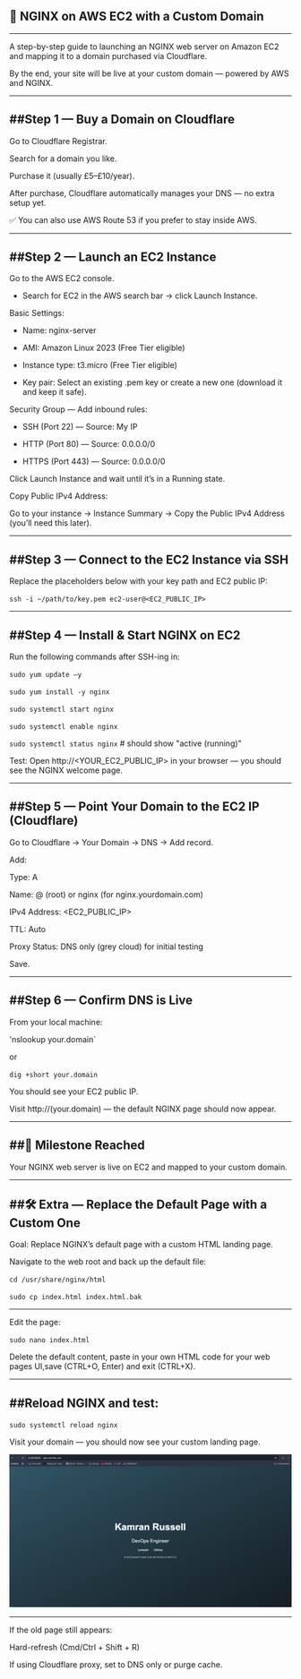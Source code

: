 ## 🚀 NGINX on AWS EC2 with a Custom Domain 
---

A step-by-step guide to launching an NGINX web server on Amazon EC2 and mapping it to a domain purchased via Cloudflare. 

By the end, your site will be live at your custom domain — powered by AWS and NGINX. 

--- 
 

##Step 1 — Buy a Domain on Cloudflare 
---

Go to Cloudflare Registrar. 

Search for a domain you like. 

Purchase it (usually £5–£10/year). 

After purchase, Cloudflare automatically manages your DNS — no extra setup yet. 

✅ You can also use AWS Route 53 if you prefer to stay inside AWS. 

--- 
 

##Step 2 — Launch an EC2 Instance 
---

Go to the AWS EC2 console. 

  - Search for EC2 in the AWS search bar → click Launch Instance. 

Basic Settings: 

  - Name: nginx-server 

  - AMI: Amazon Linux 2023 (Free Tier eligible) 

  - Instance type: t3.micro (Free Tier eligible) 

  - Key pair: Select an existing .pem key or create a new one (download it and keep it safe). 

Security Group — Add inbound rules: 

  - SSH (Port 22) — Source: My IP 

  - HTTP (Port 80) — Source: 0.0.0.0/0 

  - HTTPS (Port 443) — Source: 0.0.0.0/0 

Click Launch Instance and wait until it’s in a Running state. 

Copy Public IPv4 Address:
 
Go to your instance → Instance Summary → Copy the Public IPv4 Address (you’ll need this later). 
 
--- 

##Step 3 — Connect to the EC2 Instance via SSH 
---

Replace the placeholders below with your key path and EC2 public IP: 

`ssh -i ~/path/to/key.pem ec2-user@<EC2_PUBLIC_IP>` 

--- 
 

##Step 4 — Install & Start NGINX on EC2 
---

Run the following commands after SSH-ing in: 

`sudo yum update –y`  

`sudo yum install -y nginx`  

`sudo systemctl start nginx`  

`sudo systemctl enable nginx`  

`sudo systemctl status nginx`  # should show "active (running)"   

Test: 
Open http://<YOUR_EC2_PUBLIC_IP> in your browser — you should see the NGINX welcome page. 

--- 

##Step 5 — Point Your Domain to the EC2 IP (Cloudflare) 
---

Go to Cloudflare → Your Domain → DNS → Add record. 

Add: 

Type: A 

Name: @ (root) or nginx (for nginx.yourdomain.com) 

IPv4 Address: <EC2_PUBLIC_IP> 

TTL: Auto 

Proxy Status: DNS only (grey cloud) for initial testing 

Save. 

--- 
 
##Step 6 — Confirm DNS is Live 
---

From your local machine: 

'nslookup your.domain`  

or 

`dig +short your.domain` 

 
You should see your EC2 public IP. 

 
Visit http://(your.domain) — the default NGINX page should now appear. 

 
--- 

##🎉 Milestone Reached 
--

Your NGINX web server is live on EC2 and mapped to your custom domain. 

--- 
 

##🛠 Extra — Replace the Default Page with a Custom One 
---
 
Goal: Replace NGINX’s default page with a custom HTML landing page. 
 
Navigate to the web root and back up the default file: 
 
`cd /usr/share/nginx/html`  

`sudo cp index.html index.html.bak` 

---
 
Edit the page: 


`sudo nano index.html`  

 
Delete the default content, paste in your own HTML code for your web pages UI,save (CTRL+O, Enter) and exit (CTRL+X). 

--- 

##Reload NGINX and test: 
---
 
`sudo systemctl reload nginx ` 


Visit your domain — you should now see your custom landing page. 

<p align="center">
  <img src="./nginx-diagram.png" alt="NGINX + EC2 Architecture" width="600">
</p>


---
If the old page still appears: 

Hard-refresh (Cmd/Ctrl + Shift + R) 

If using Cloudflare proxy, set to DNS only or purge cache.  



